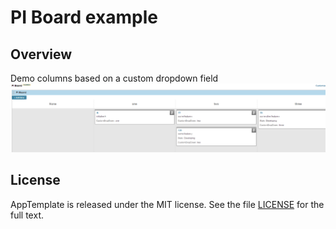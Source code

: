 PI Board example
=========================

## Overview
Demo columns based on a custom dropdown field 
![](screenshot.png)
## License

AppTemplate is released under the MIT license.  See the file [LICENSE](https://raw.github.com/RallyApps/AppTemplate/master/LICENSE) for the full text.

